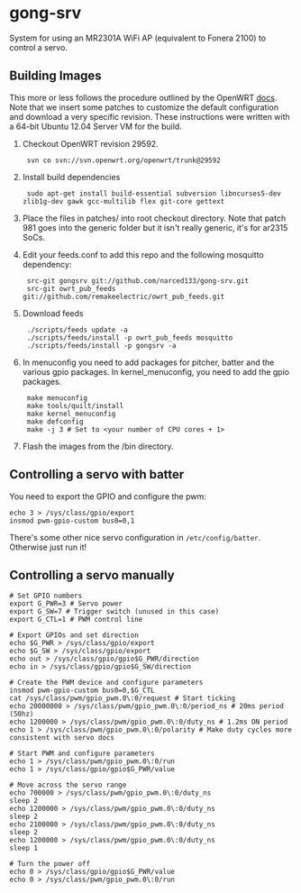 gong-srv
========

System for using an MR2301A WiFi AP (equivalent to Fonera 2100) to control a servo.

Building Images
---------------

This more or less follows the procedure outlined by the OpenWRT [docs](http://wiki.openwrt.org/doc/howto/build).  Note that we insert some patches to customize the default configuration and download a very specific revision.  These instructions were written with a 64-bit Ubuntu 12.04 Server VM for the build.

1. Checkout OpenWRT revision 29592.

        svn co svn://svn.openwrt.org/openwrt/trunk@29592

1. Install build dependencies

        sudo apt-get install build-essential subversion libncurses5-dev zlib1g-dev gawk gcc-multilib flex git-core gettext

1. Place the files in patches/ into root checkout directory. Note that patch 981 goes into the generic folder but it isn't really generic, it's for ar2315 SoCs.

1. Edit your feeds.conf to add this repo and the following mosquitto dependency:

        src-git gongsrv git://github.com/narced133/gong-srv.git
        src-git owrt_pub_feeds git://github.com/remakeelectric/owrt_pub_feeds.git

1. Download feeds

        ./scripts/feeds update -a
        ./scripts/feeds/install -p owrt_pub_feeds mosquitto
        ./scripts/feeds/install -p gongsrv -a

1. In menuconfig you need to add packages for pitcher, batter and the various gpio packages.  In kernel_menuconfig, you need to add the gpio packages.

        make menuconfig
        make tools/quilt/install
        make kernel_menuconfig
        make defconfig
        make -j 3 # Set to <your number of CPU cores + 1>

1. Flash the images from the /bin directory.

Controlling a servo with batter
------------------------------

You need to export the GPIO and configure the pwm:

    echo 3 > /sys/class/gpio/export
    insmod pwm-gpio-custom bus0=0,1

There's some other nice servo configuration in `/etc/config/batter`.  Otherwise just run it!

Controlling a servo manually
----------------------------

    # Set GPIO numbers
    export G_PWR=3 # Servo power
    export G_SW=7 # Trigger switch (unused in this case)
    export G_CTL=1 # PWM control line

    # Export GPIOs and set direction
    echo $G_PWR > /sys/class/gpio/export
    echo $G_SW > /sys/class/gpio/export
    echo out > /sys/class/gpio/gpio$G_PWR/direction
    echo in > /sys/class/gpio/gpio$G_SW/direction

    # Create the PWM device and configure parameters
    insmod pwm-gpio-custom bus0=0,$G_CTL
    cat /sys/class/pwm/gpio_pwm.0\:0/request # Start ticking
    echo 20000000 > /sys/class/pwm/gpio_pwm.0\:0/period_ns # 20ms period (50hz)
    echo 1200000 > /sys/class/pwm/gpio_pwm.0\:0/duty_ns # 1.2ms ON period
    echo 1 > /sys/class/pwm/gpio_pwm.0\:0/polarity # Make duty cycles more consistent with servo docs

    # Start PWM and configure parameters
    echo 1 > /sys/class/pwm/gpio_pwm.0\:0/run
    echo 1 > /sys/class/gpio/gpio$G_PWR/value

    # Move across the servo range
    echo 700000 > /sys/class/pwm/gpio_pwm.0\:0/duty_ns
    sleep 2
    echo 1200000 > /sys/class/pwm/gpio_pwm.0\:0/duty_ns
    sleep 2
    echo 2100000 > /sys/class/pwm/gpio_pwm.0\:0/duty_ns
    sleep 2
    echo 1200000 > /sys/class/pwm/gpio_pwm.0\:0/duty_ns
    sleep 1

    # Turn the power off
    echo 0 > /sys/class/gpio/gpio$G_PWR/value
    echo 0 > /sys/class/pwm/gpio_pwm.0\:0/run
